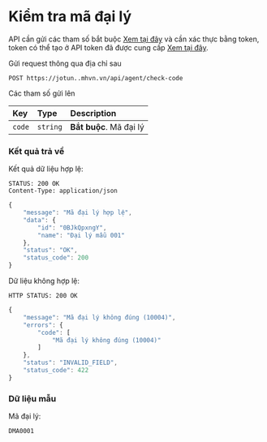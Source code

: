 # Kiểm tra mã đại lý

API cần gửi các tham số bắt buộc [Xem tại đây](README.md) và cần xác thực bằng token, token có thể tạo ở API token đã được cung cấp [Xem tại đây](token-access.md).

 Gửi request thông qua địa chỉ sau
 ```http
POST https://jotun..mhvn.vn/api/agent/check-code
```

Các tham số gửi lên

| Key | Type | Description |
| :--- | :--- | :--- |
| `code` | `string` | **Bắt buộc**. Mã đại lý |

### Kết quả trả về
Kết quả dữ liệu hợp lệ:
 ```http
STATUS: 200 OK
Content-Type: application/json
```
```javascript
{
    "message": "Mã đại lý hợp lệ",
    "data": {
        "id": "0BJkQpxngY",
        "name": "Đại lý mẫu 001"
    },
    "status": "OK",
    "status_code": 200
}
```

Dữ liệu không hợp lệ:
 ```http
HTTP STATUS: 200 OK
```
```javascript
{
    "message": "Mã đại lý không đúng (10004)",
    "errors": {
        "code": [
            "Mã đại lý không đúng (10004)"
        ]
    },
    "status": "INVALID_FIELD",
    "status_code": 422
}
```

### Dữ liệu mẫu
Mã đại lý:
```
DMA0001
```
